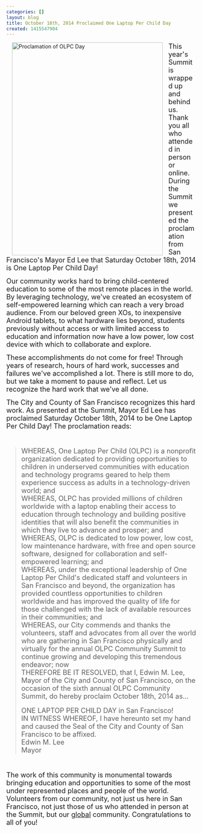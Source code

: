 ```yaml
---
categories: []
layout: blog
title: October 18th, 2014 Proclaimed One Laptop Per Child Day
created: 1415547904
---
```

<p><img alt="Proclamation of OLPC Day" src="{{ site.baseurl }}/sites/default/files/u6/proclamation.jpg" style="float: left; margin-right: 15px; margin-left: 15px; width: 400px; height: 565px;" /><span style="font-size:18px;">This year&#39;s Summit is wrapped up and behind us. Thank you all who attended in person or online. During the Summit we presented the proclamation from San Francisco&#39;s Mayor Ed Lee that Saturday October 18th, 2014 is One Laptop Per Child Day!</span></p>
<p><span style="font-size:18px;">Our community works hard to bring child-centered education to some of the most remote places in the world. By leveraging technology, we&#39;ve created an ecosystem of self-empowered learning which can reach a very broad audience. From our beloved green XOs, to inexpensive Android tablets, to what hardware lies beyond, students previously without access or with limited access to education and information now have a low power, low cost device with which to collaborate and explore.</span></p>
<p><span style="font-size:18px;">These accomplishments do not come for free! Through years of research, hours of hard work, successes and failures we&#39;ve accomplished a lot. There is still more to do, but we take a moment to pause and reflect. Let us recognize the hard work that we&#39;ve all done.</span></p>
<p><span style="font-size:18px;">The City and County of San Francisco recognizes this hard work. As presented at the Summit, Mayor Ed Lee has proclaimed Saturday October 18th, 2014 to be One Laptop Per Child Day! The proclamation reads:</span></p>
<p>&nbsp;</p>
<blockquote>
	<div>
		<span style="font-size:18px;">WHEREAS, One Laptop Per Child (OLPC) is a nonprofit organization dedicated to providing opportunities to children in underserved communities with education and technology programs geared to help them experience success as adults in a technology-driven world; and</span></div>
	<div>
		<span style="font-size:18px;">WHEREAS, OLPC has provided millions of children worldwide with a laptop enabling their access to education through technology and building positive identities that will also benefit the communities in which they live to advance and prosper; and</span></div>
	<div>
		<span style="font-size:18px;">WHEREAS, OLPC is dedicated to low power, low cost, low maintenance hardware, with free and open source software, designed for collaboration and self-empowered learning; and</span></div>
	<div>
		<span style="font-size:18px;">WHEREAS, under the exceptional leadership of One Laptop Per Child&#39;s dedicated staff and volunteers in San Francisco and beyond, the organization has provided countless opportunities to children worldwide and has improved the quality of life for those challenged with the lack of available resources in their communities; and</span></div>
	<div>
		<span style="font-size:18px;">WHEREAS, our City commends and thanks the volunteers, staff and advocates from all over the world who are gathering in San Francisco physically and virtually for the annual OLPC Community Summit to continue growing and developing this tremendous endeavor; now</span></div>
	<div>
		<span style="font-size:18px;">THEREFORE BE IT RESOLVED, that I, Edwin M. Lee, Mayor of the City and County of San Francisco, on the occasion of the sixth annual OLPC Community Summit, do hereby proclaim October 18th, 2014 as...</span></div>
	<div>
		&nbsp;</div>
	<div>
		<span style="font-size:18px;">ONE LAPTOP PER CHILD DAY in San Francisco!</span></div>
	<div>
		<span style="font-size:18px;">IN WITNESS WHEREOF, I have hereunto set my hand and caused the Seal of the City and County of San Francisco to be affixed.</span></div>
	<div>
		<span style="font-size:18px;">Edwin M. Lee</span></div>
	<div>
		<span style="font-size:18px;">Mayor</span></div>
</blockquote>
<div>
	&nbsp;</div>
<p><span style="font-size:18px;">The work of this community is monumental towards bringing education and opportunities to some of the most under represented places and people of the world. Volunteers from our community, not just us here in San Francisco, not just those of us who attended in person at the Summit, but our <u>global</u> community. Congratulations to all of you!</span></p>
<div>
	&nbsp;</div>
